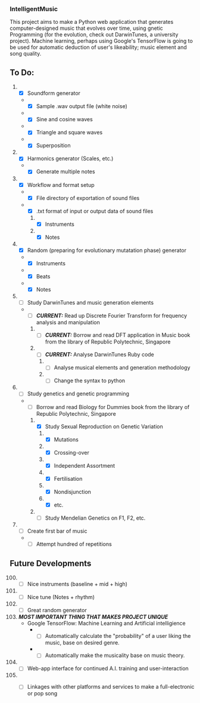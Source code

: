 ### IntelligentMusic
This project aims to make a Python web application that generates computer-designed music that evolves over time, using gnetic Programming (for the evolution, check out DarwinTunes, a university project). Machine learning, perhaps using Google's TensorFlow is going to be used for automatic deduction of user's likeability; music element and song quality. 

## To Do:
1. - [x] Soundform generator
   - - [x] Sample .wav output file (white noise)
   - - [x] Sine and cosine waves
   - - [x] Triangle and square waves
   - - [x] Superposition
2. - [x] Harmonics generator (Scales, etc.)
   - - [x] Generate multiple notes
3. - [x] Workflow and format setup
   - - [x] File directory of exportation of sound files
   - - [x] .txt format of input or output data of sound files
     1. - [x] Instruments
     2. - [x] Notes
4. - [x] Random (preparing for evolutionary mutatation phase) generator
   - - [x] Instruments
   - - [x] Beats
   - - [x] Notes
5. - [ ] Study DarwinTunes and music generation elements
   - - [ ] **_CURRENT:_** Read up Discrete Fourier Transform for frequency analysis and manipulation
     1. - [ ] **_CURRENT:_** Borrow and read DFT application in Music book from the library of Republic Polytechnic, Singapore
     2. - [ ] **_CURRENT:_** Analyse DarwinTunes Ruby code
        1. - [ ] Analyse musical elements and generation methodology
        2. - [ ] Change the syntax to python
6. - [ ] Study genetics and genetic programming
   - - [ ] Borrow and read Biology for Dummies book from the library of Republic Polytechnic, Singapore
     1. - [x] Study Sexual Reproduction on Genetic Variation 
        1. - [x] Mutations
        2. - [x] Crossing-over
        3. - [x] Independent Assortment
        4. - [x] Fertilisation
        5. - [x] Nondisjunction
        6. - [x] etc.
     2. - [ ] Study Mendelian Genetics on F1, F2, etc.
7. - [ ] Create first bar of music
   - - [ ] Attempt hundred of repetitions
 
## Future Developments 
100. - [ ] Nice instruments (baseline + mid + high)
101. - [ ] Nice tune (Notes + rhythm)
102. - [ ] Great random generator
103. **_MOST IMPORTANT THING THAT MAKES PROJECT UNIQUE_** 
     - Google TensorFlow: Machine Learning and Artificial intelligience
       - - [ ] Automatically calculate the "probability" of a user liking the music, base on desired genre.
       - - [ ] Automatically make the musicality base on music theory.
105. - [ ] Web-app interface for continued A.I. training and user-interaction
106. - [ ] Linkages with other platforms and services to make a full-electronic or pop song

   
